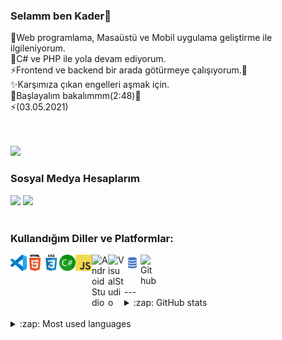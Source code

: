 
### Selamm ben Kader👋

🌱Web programlama, Masaüstü ve Mobil uygulama geliştirme ile ilgileniyorum.<br>
📝C# ve PHP ile yola devam ediyorum.<br>
⚡Frontend ve backend bir arada götürmeye çalışıyorum.🤩<br>
✨Karşımıza çıkan engelleri aşmak için.<br>
🎉Başlayalım bakalımmm(2:48)🤞<br>
⚡(03.05.2021) <br>




<br>
<br>
<img src="https://github.com/saadeghi/saadeghi/blob/master/dino.gif" >

### Sosyal Medya Hesaplarım

[<img width="22" src="https://i.hizliresim.com/3r1ktea.png" />][linkedin]
[<img width="22" src="https://i.hizliresim.com/2vaquq2.png" />][medium]
<br/>
<br/>

                                                                                                   
[linkedin]:https://www.linkedin.com/in/kader-tosun-276710180/
[medium]:https://kaderleyazilim.medium.com/



### Kullandığım Diller ve Platformlar:

<img align="left" alt="Visual Studio Code" width="26px" src="https://raw.githubusercontent.com/github/explore/80688e429a7d4ef2fca1e82350fe8e3517d3494d/topics/visual-studio-code/visual-studio-code.png" />
<img align="left" alt="HTML5" width="26px" src="https://raw.githubusercontent.com/github/explore/80688e429a7d4ef2fca1e82350fe8e3517d3494d/topics/html/html.png" />
<img align="left" alt="CSS3" width="26px" src="https://raw.githubusercontent.com/github/explore/80688e429a7d4ef2fca1e82350fe8e3517d3494d/topics/css/css.png" />
<img align="left" alt="CSharp" width="26px" src="https://raw.githubusercontent.com/github/explore/80688e429a7d4ef2fca1e82350fe8e3517d3494d/topics/csharp/csharp.png" />
<img align="left" alt="JavaScript" width="26px" src="https://raw.githubusercontent.com/github/explore/80688e429a7d4ef2fca1e82350fe8e3517d3494d/topics/javascript/javascript.png" />
<img align="left" alt="AndroidStudio" width="26px" src="https://i.hizliresim.com/f0iepcj.png" />
<img align="left" alt="VisualStudio" width="26px" src="https://i.hizliresim.com/4yj7h1a.png" />
<img align="left" alt="SQL" width="26px" src="https://raw.githubusercontent.com/github/explore/80688e429a7d4ef2fca1e82350fe8e3517d3494d/topics/sql/sql.png" />
<img align="left" alt="Github" width="26px" src="https://i.hizliresim.com/zjfr1hi.png" />

<br />
<br />
<br>
---

<details>
  <summary>:zap: GitHub stats</summary>
<img src="https://github-readme-stats.vercel.app/api?username=kadertosun&theme=radical">

</details><br>

<details>
  <summary>:zap: Most used languages</summary>

<img src="https://github-readme-stats.vercel.app/api/top-langs/?username=kadertosun&layout=compact&theme=radical">

</details>


<!--
**kadertosun/Kadertosun** is a ✨ _special_ ✨ repository because its `README.md` (this file) appears on your GitHub profile.

Here are some ideas to get you started:

- 🔭 I’m currently working on ...
- 🌱 I’m currently learning ...
- 👯 I’m looking to collaborate on ...
- 🤔 I’m looking for help with ...
- 💬 Ask me about ...
- 📫 How to reach me: ...
- 😄 Pronouns: ...
- ⚡ Fun fact: ...
-->

